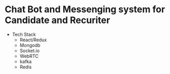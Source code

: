# Chat Bot and Messenging system for Candidate and Recuriter

- Tech Stack 
   * React/Redux
   * Mongodb
   * Socket.io
   * WebRTC
   * kafka
   * Redis
  